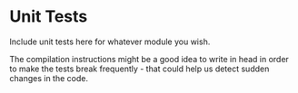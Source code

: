 Unit Tests 
====================================
Include unit tests here for whatever module you wish. 

The compilation instructions might be a good idea to write in head in order to make the tests break
frequently - that could help us detect sudden changes in the code. 
